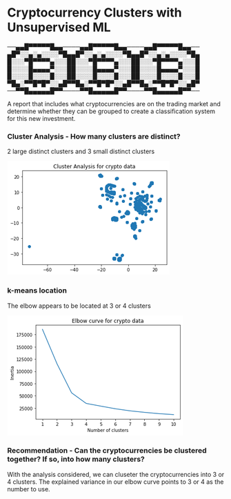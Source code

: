 # Cryptocurrency Clusters with Unsupervised ML

──▄▄█▀▀▀▀▀█▄▄────▄▄█▀▀▀▀▀█▄▄────▄▄█▀▀▀▀▀█▄▄──
▄█▀░░▄░▄░░░░▀█▄▄█▀░░▄░▄░░░░▀█▄▄█▀░░▄░▄░░░░▀█▄
█░░░▀█▀▀▀▀▄░░░██░░░▀█▀▀▀▀▄░░░██░░░▀█▀▀▀▀▄░░░█
█░░░░█▄▄▄▄▀░░░██░░░░█▄▄▄▄▀░░░██░░░░█▄▄▄▄▀░░░█
█░░░░█░░░░█░░░██░░░░█░░░░█░░░██░░░░█░░░░█░░░█
▀█▄░▀▀█▀█▀░░▄█▀▀█▄░▀▀█▀█▀░░▄█▀▀█▄░▀▀█▀█▀░░▄█▀
──▀▀█▄▄▄▄▄█▀▀────▀▀█▄▄▄▄▄█▀▀────▀▀█▄▄▄▄▄█▀▀──

A report that includes what cryptocurrencies are on the trading market and determine whether they can be grouped to create a classification system for this new investment.


### Cluster Analysis - How many clusters are distinct?
2 large distinct clusters and 3 small distinct clusters

<img src="./resources/clusters.png" />

### k-means location
The elbow appears to be located at 3 or 4 clusters

<img src="./resources/elbow.png" />

### Recommendation - Can the cryptocurrencies be clustered together? If so, into how many clusters?

With the analysis considered, we can cluseter the cryptocurrencies into 3 or 4 clusters. The explained variance in our elbow curve points to 3 or 4 as the number to use.